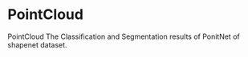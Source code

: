 # PointCloud
PointCloud
The Classification and Segmentation results of PonitNet of shapenet dataset.
